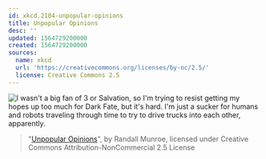 ```yaml
---
id: xkcd.2184-unpopular-opinions
title: Unpopular Opinions
desc: ''
updated: 1564729200000
created: 1564729200000
sources:
  name: xkcd
  url: 'https://creativecommons.org/licenses/by-nc/2.5/'
  license: Creative Commons 2.5
---
```

![I wasn't a big fan of 3 or Salvation, so I'm trying to resist getting my hopes up too much for Dark Fate, but it's hard. I'm just a sucker for humans and robots traveling through time to try to drive trucks into each other, apparently.](https://imgs.xkcd.com/comics/unpopular_opinions.png)
> "[Unpopular Opinions](https://xkcd.com/2184/)", by Randall Munroe, licensed under Creative Commons Attribution-NonCommercial 2.5 License
